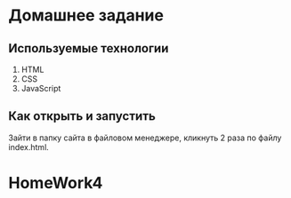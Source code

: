 # Домашнее задание

## Используемые технологии
1. HTML
2. CSS 
3. JavaScript 
## Как открыть и запустить
 Зайти в папку сайта в файловом менеджере, кликнуть 2 раза по файлу index.html.
# HomeWork4 
